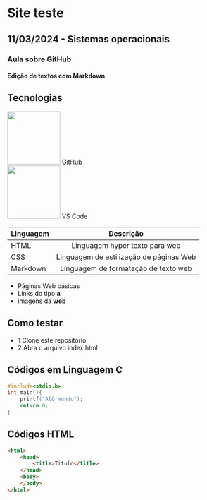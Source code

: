 # Site teste
## 11/03/2024 - Sistemas operacionais
### Aula sobre GitHub
#### Edição de textos com Markdown

## Tecnologias
<img src= "https://cdn.tutsplus.com/net/uploads/2013/08/github-collab-retina-preview.gif" style="width:120px"> GitHub<br>
<img src="https://th.bing.com/th/id/R.225fbbe09689a4a3219ae1e00fe2280b?rik=5bqX09pA9xFBlA&pid=ImgRaw&r=0" style="width:120px"> VS Code<br>  


|Linguagem|Descrição|
|-|:-:|
|HTML|Linguagem hyper texto para web|
|CSS|Linguagem de estilização de páginas Web|
|Markdown|Linguagem de formatação de texto web|

- Páginas Web básicas
- Links do tipo **a**
- imagens da **web**

## Como testar
- 1 Clone este repositório
- 2 Abra o arquivo index.html

## Códigos em Linguagem C
````c
#include<stdio.h>
int main(){
    printf("Alô mundo");
    return 0;
}
````
## Códigos HTML
````html
<html>
    <head>
        <title>Titulo</title>
    </head>
    <body>
    </body>
</html>
